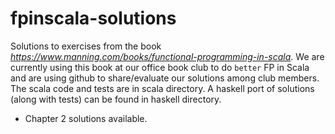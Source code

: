 # fpinscala-solutions
Solutions to exercises from the book *https://www.manning.com/books/functional-programming-in-scala*.
We are currently using this book at our office book club to do `better` FP in Scala and are using github to share/evaluate our solutions among club members.
The scala code and tests are in scala directory. A haskell port of solutions (along with tests) can be found in haskell directory.

- Chapter 2 solutions available.